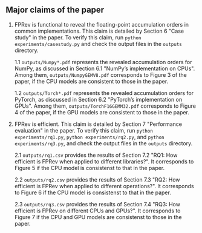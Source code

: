 ## Major claims of the paper

1. FPRev is functional to reveal the floating-point accumulation orders in common implementations. This claim is detailed by Section 6 "Case study" in the paper. To verify this claim, run `python experiments/casestudy.py` and check the output files in the `outputs` directory. 

    1.1 `outputs/Numpy*.pdf` represents the revealed accumulation orders for NumPy, as discussed in Section 6.1 "NumPy’s implementation on CPUs". Among them, `outputs/NumpyGEMV8.pdf` corresponds to Figure 3 of the paper, if the CPU models are consistent to those in the paper.

    1.2 `outputs/Torch*.pdf` represents the revealed accumulation orders for PyTorch, as discussed in Section 6.2 "PyTorch’s implementation on GPUs". Among them, `outputs/TorchF16GEMM32.pdf` corresponds to Figure 4 of the paper, if the GPU models are consistent to those in the paper.

2. FPRev is efficient. This claim is detailed by Section 7 "Performance evaluation" in the paper. To verify this claim, run `python experiments/rq1.py`, `python experiments/rq2.py`, and `python experiments/rq3.py`, and check the output files in the `outputs` directory.

    2.1 `outputs/rq1.csv` provides the results of Section 7.2 "RQ1: How efficient is FPRev when applied to different libraries?". It corresponds to Figure 5 if the CPU model is consistenst to that in the paper.

    2.2 `outputs/rq2.csv` provides the results of Section 7.3 "RQ2: How efficient is FPRev when applied to different operations?". It corresponds to Figure 6 if the CPU model is consistenst to that in the paper.

    2.3 `outputs/rq3.csv` provides the results of Section 7.4 "RQ3: How efficient is FPRev on different CPUs and GPUs?". It corresponds to Figure 7 if the CPU and GPU models are consistenst to those in the paper.
